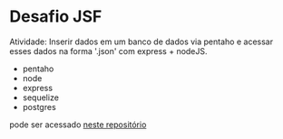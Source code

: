 # Desafio JSF

Atividade: Inserir dados em um banco de dados via pentaho e acessar
esses dados na forma '.json' com express + nodeJS.
- pentaho
- node
- express
- sequelize
- postgres

pode ser acessado [neste repositório](https://github.com/flavioov/crud_node_express.git)
